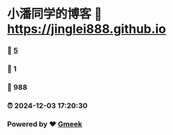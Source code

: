 # 小潘同学的博客 :link: https://jinglei888.github.io 
### :page_facing_up: [5](https://jinglei888.github.io/tag.html) 
### :speech_balloon: 1 
### :hibiscus: 988 
### :alarm_clock: 2024-12-03 17:20:30 
### Powered by :heart: [Gmeek](https://github.com/Meekdai/Gmeek)
